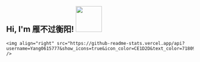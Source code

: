 <h2> Hi, I'm 雁不过衡阳! <img src="https://media.giphy.com/media/IfsByYYHyNlnINT46g/giphy.gif" width="70"></h2>
<p>
    
    <img align="right" src="https://github-readme-stats.vercel.app/api?username=Yang0615777&show_icons=true&icon_color=CE1D2D&text_color=718096&bg_color=ffffff&hide_title=true" />
</p>
  
